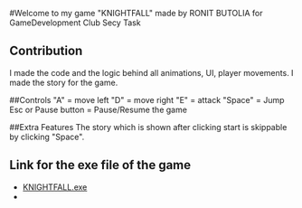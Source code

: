 #Welcome to my game "KNIGHTFALL" made by RONIT BUTOLIA for GameDevelopment Club Secy Task


## Contribution
I made the code and the logic behind all animations, UI, player movements.
I made the story for the game.

##Controls
"A" = move left
"D" = move right
"E" = attack
"Space" = Jump
Esc or Pause button = Pause/Resume the game

##Extra Features
The story which is shown after clicking start is skippable by clicking "Space".

## Link for the exe file of the game
- [KNIGHTFALL.exe](https://drive.google.com/drive/folders/11ZEPDSise93r3cmH2DFh8znj9bhWa2BZ?usp=drive_link)
- 
